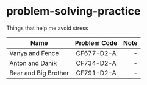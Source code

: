 # problem-solving-practice
Things that help me avoid stress

| Name        | Problem Code           | Note  |
| ------------- |:-------------:| -----:|
| Vanya and Fence | CF677-D2-A | - |
| Anton and Danik | CF734-D2-A      |   - |
| Bear and Big Brother | CF791-D2-A |    - |
